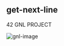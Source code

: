 ## get-next-line
42 GNL PROJECT

![gnl-image](https://user-images.githubusercontent.com/61690983/137579175-4e5c1802-9379-45c5-8d82-14b0be9f1e54.png)
